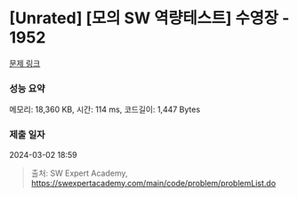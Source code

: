 # [Unrated] [모의 SW 역량테스트] 수영장 - 1952 

[문제 링크](https://swexpertacademy.com/main/code/problem/problemDetail.do?contestProbId=AV5PpFQaAQMDFAUq) 

### 성능 요약

메모리: 18,360 KB, 시간: 114 ms, 코드길이: 1,447 Bytes

### 제출 일자

2024-03-02 18:59



> 출처: SW Expert Academy, https://swexpertacademy.com/main/code/problem/problemList.do